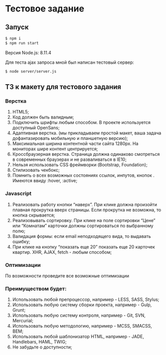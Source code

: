 # Тестовое задание

## Запуск
```sh
$ npm i
$ npm run start
```

Версия Node.js: 8.11.4

Для теста ajax запроса мной был написан тестовый сервер:

```sh
$ node server/server.js
```

## ТЗ к макету для тестового задания

### Верстка

1. HTML5;
2. Код должен быть валидным;
3. Подключить шрифты любым способом. В проекте используется доступный OpenSans;
4. Адаптивная верстка. (мы прикладываем простой макет, ваша задача дофантазировать мобильную и планшетную версию);
5. Максимальная ширина контентной части сайта 1280px. На мониторах шире контент центрируется;
6. Кроссбраузерная верстка. Страница должна одинаково смотреться в современных браузерах и не разваливаться в IE10;
7. Нельзя использовать CSS фреймворки (Bootstrap, Foundation);
8. Стилизовать чекбокс;
9. Помнить о всех возможных состояниях ссылок, инпутов, кнопок . Имеются ввиду :hover, :active;

### Javascript

1. Реализовать работу кнопки “наверх”. При клике должна произойти плавная прокрутка вверх страницы. Если прокрутка не возможна, то кнопка скрывается;
2. Реализовывать сортировку. При клике на поле сортировки “Цене” или “Комнатам” карточки должны сортироваться по выбранному полю;
3. Валидация формы: если email неподходящего вида, то выдавать ошибку;
4. При клике на кнопку “показать еще 20” показать еще 20 карточек квартир. XHR, AJAX, fetch - любым способом;

### Оптимизации

По возможности проведите все возможные оптимизации

### Преимуществом будет:

1. Использовать любой препроцессор, например - LESS, SASS, Stylus;
2. Использовать любую систему сборки проекта, например - Gulp, Grunt;
3. Использовать любую систему контроля, например - Git, SVN, Mercurial;
4. Использовать любую методологию, например - MCSS, SMACSS, BEM;
5. Использовать любой шаблонизатор HTML, например - JADE, Handlebars, HAML, TWIG;
6. Не забудьте о доступности;